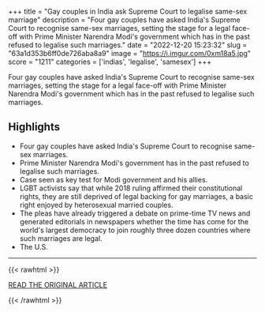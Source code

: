 +++
title = "Gay couples in India ask Supreme Court to legalise same-sex marriage"
description = "Four gay couples have asked India's Supreme Court to recognise same-sex marriages, setting the stage for a legal face-off with Prime Minister Narendra Modi's government which has in the past refused to legalise such marriages."
date = "2022-12-20 15:23:32"
slug = "63a1d353b6ff0de726aba8a9"
image = "https://i.imgur.com/0xm18a5.jpg"
score = "1211"
categories = ['indias', 'legalise', 'samesex']
+++

Four gay couples have asked India's Supreme Court to recognise same-sex marriages, setting the stage for a legal face-off with Prime Minister Narendra Modi's government which has in the past refused to legalise such marriages.

## Highlights

- Four gay couples have asked India's Supreme Court to recognise same-sex marriages.
- Prime Minister Narendra Modi's government has in the past refused to legalise such marriages.
- Case seen as key test for Modi government and his allies.
- LGBT activists say that while 2018 ruling affirmed their constitutional rights, they are still deprived of legal backing for gay marriages, a basic right enjoyed by heterosexual married couples.
- The pleas have already triggered a debate on prime-time TV news and generated editorials in newspapers whether the time has come for the world's largest democracy to join roughly three dozen countries where such marriages are legal.
- The U.S.

---

{{< rawhtml >}}
  <p class="article-category">
    <a target="_blank" href="https://www.reuters.com/world/india/gay-couples-india-ask-supreme-court-legalise-same-sex-marriage-2022-12-19/">READ THE ORIGINAL ARTICLE</a>
  </p>
{{< /rawhtml >}}
